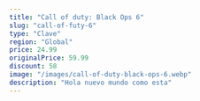 ```yaml
---
title: "Call of duty: Black Ops 6"
slug: "call-of-futy-6"
type: "Clave"
region: "Global"
price: 24.99
originalPrice: 59.99
discount: 58
image: "/images/call-of-duty-black-ops-6.webp"
description: "Hola nuevo mundo como esta"
---
```

